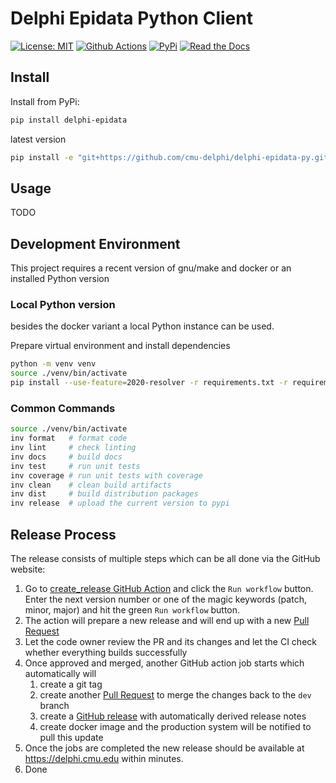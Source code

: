 # Delphi Epidata Python Client

[![License: MIT][mit-image]][mit-url] [![Github Actions][github-actions-image]][github-actions-url] [![PyPi][pypi-image]][pypi-url] [![Read the Docs][docs-image]][docs-url]

## Install

Install from PyPi:

```sh
pip install delphi-epidata
```

latest version

```sh
pip install -e "git+https://github.com/cmu-delphi/delphi-epidata-py.git#egg=delphi_epidata"
```

## Usage

TODO

## Development Environment

This project requires a recent version of gnu/make and docker or an installed Python version

### Local Python version

besides the docker variant a local Python instance can be used.

Prepare virtual environment and install dependencies

```sh
python -m venv venv
source ./venv/bin/activate
pip install --use-feature=2020-resolver -r requirements.txt -r requirements-dev.txt
```

### Common Commands

```sh
source ./venv/bin/activate
inv format   # format code
inv lint     # check linting
inv docs     # build docs
inv test     # run unit tests
inv coverage # run unit tests with coverage
inv clean    # clean build artifacts
inv dist     # build distribution packages
inv release  # upload the current version to pypi
```

## Release Process

The release consists of multiple steps which can be all done via the GitHub website:

1. Go to [create_release GitHub Action](https://github.com/cmu-delphi/delphi-epidata-py/actions/workflows/create_release.yml) and click the `Run workflow` button. Enter the next version number or one of the magic keywords (patch, minor, major) and hit the green `Run workflow` button.
1. The action will prepare a new release and will end up with a new [Pull Request](https://github.com/cmu-delphi/delphi-epidata-py/pulls)
1. Let the code owner review the PR and its changes and let the CI check whether everything builds successfully
1. Once approved and merged, another GitHub action job starts which automatically will
   1. create a git tag
   1. create another [Pull Request](https://github.com/cmu-delphi/delphi-epidata-py/pulls) to merge the changes back to the `dev` branch
   1. create a [GitHub release](https://github.com/cmu-delphi/delphi-epidata-py/releases) with automatically derived release notes
   1. create docker image and the production system will be notified to pull this update
1. Once the jobs are completed the new release should be available at https://delphi.cmu.edu within minutes.
1. Done

[mit-image]: https://img.shields.io/badge/License-MIT-yellow.svg
[mit-url]: https://opensource.org/licenses/MIT
[github-actions-image]: https://github.com/cmu-delphi/delphi-epidata-py/workflows/ci/badge.svg
[github-actions-url]: https://github.com/cmu-delphi/delphi-epidata-py/actions
[pypi-image]: https://pypip.in/version/delphi-epidata/badge.svg
[pypi-url]: https://pypi.python.org/pypi/delphi-epidata/
[docs-image]: https://readthedocs.org/projects/delphi-epidata/badge/?version=latest
[docs-url]: https://delphi-epidata.readthedocs.io/en/latest/?badge=latest
